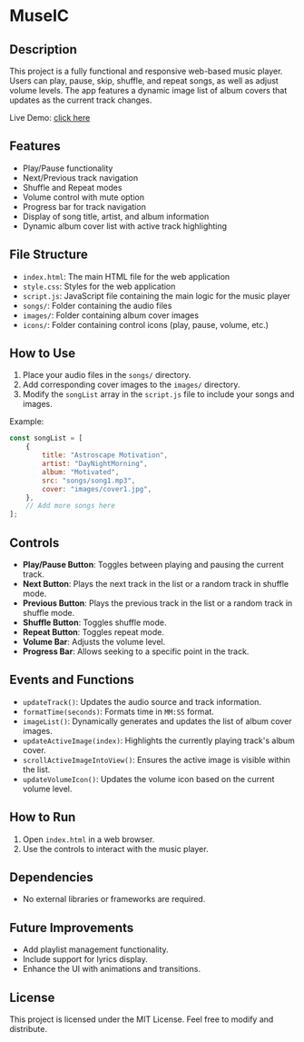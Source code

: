# MuseIC

## Description

This project is a fully functional and responsive web-based music player. Users can play, pause, skip, shuffle, and repeat songs, as well as adjust volume levels. The app features a dynamic image list of album covers that updates as the current track changes.

Live Demo: [click here](https://themuseic.netlify.app)

## Features

-   Play/Pause functionality
-   Next/Previous track navigation
-   Shuffle and Repeat modes
-   Volume control with mute option
-   Progress bar for track navigation
-   Display of song title, artist, and album information
-   Dynamic album cover list with active track highlighting

## File Structure

-   `index.html`: The main HTML file for the web application
-   `style.css`: Styles for the web application
-   `script.js`: JavaScript file containing the main logic for the music player
-   `songs/`: Folder containing the audio files
-   `images/`: Folder containing album cover images
-   `icons/`: Folder containing control icons (play, pause, volume, etc.)

## How to Use

1. Place your audio files in the `songs/` directory.
2. Add corresponding cover images to the `images/` directory.
3. Modify the `songList` array in the `script.js` file to include your songs and images.

Example:

```javascript
const songList = [
    {
        title: "Astroscape Motivation",
        artist: "DayNightMorning",
        album: "Motivated",
        src: "songs/song1.mp3",
        cover: "images/cover1.jpg",
    },
    // Add more songs here
];
```

## Controls

-   **Play/Pause Button**: Toggles between playing and pausing the current track.
-   **Next Button**: Plays the next track in the list or a random track in shuffle mode.
-   **Previous Button**: Plays the previous track in the list or a random track in shuffle mode.
-   **Shuffle Button**: Toggles shuffle mode.
-   **Repeat Button**: Toggles repeat mode.
-   **Volume Bar**: Adjusts the volume level.
-   **Progress Bar**: Allows seeking to a specific point in the track.

## Events and Functions

-   `updateTrack()`: Updates the audio source and track information.
-   `formatTime(seconds)`: Formats time in `MM:SS` format.
-   `imageList()`: Dynamically generates and updates the list of album cover images.
-   `updateActiveImage(index)`: Highlights the currently playing track's album cover.
-   `scrollActiveImageIntoView()`: Ensures the active image is visible within the list.
-   `updateVolumeIcon()`: Updates the volume icon based on the current volume level.

## How to Run

1. Open `index.html` in a web browser.
2. Use the controls to interact with the music player.

## Dependencies

-   No external libraries or frameworks are required.

## Future Improvements

-   Add playlist management functionality.
-   Include support for lyrics display.
-   Enhance the UI with animations and transitions.

## License

This project is licensed under the MIT License. Feel free to modify and distribute.
